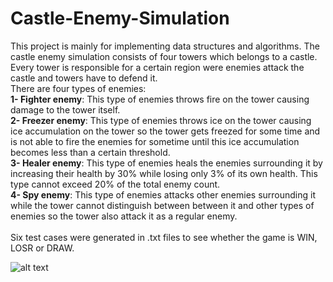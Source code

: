 # Castle-Enemy-Simulation

This project is mainly for implementing data structures and algorithms. The castle enemy simulation consists of four towers which belongs to a castle. Every tower is responsible for a certain region were enemies attack the castle and towers have to defend it. <br />
There are four types of enemies:<br />
**1- Fighter enemy**: This type of enemies throws fire on the tower causing damage to the tower itself. <br />
**2- Freezer enemy**: This type of enemies throws ice on the tower causing ice accumulation on the tower so the tower gets freezed for some time and is not able to fire the enemies for sometime until this ice accumulation becomes less than a certain threshold. <br />
**3- Healer enemy**: This type of enemies heals the enemies surrounding it by increasing their health by 30% while losing only 3% of its own health. This type cannot exceed 20% of the total enemy count. <br />
**4- Spy enemy**: This type of enemies attacks other enemies surrounding it while the tower cannot distinguish between between it and other types of enemies so the tower also attack it as a regular enemy.<br />
<br />
Six test cases were generated in .txt files to see whether the game is WIN, LOSR or DRAW. <br />

![alt text](https://github.com/youhanamikhaiel/Castle-Enemy-Simulation/blob/master/Castle-Enemy-Simulation.png)
